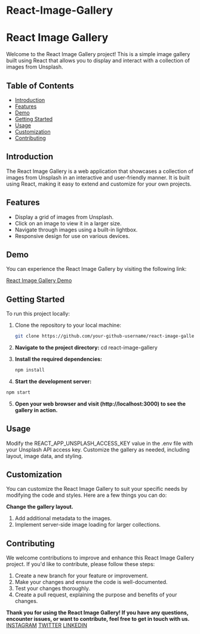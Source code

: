 # React-Image-Gallery
# React Image Gallery

Welcome to the React Image Gallery project! This is a simple image gallery built using React that allows you to display and interact with a collection of images from Unsplash.

## Table of Contents
- [Introduction](#introduction)
- [Features](#features)
- [Demo](#demo)
- [Getting Started](#getting-started)
- [Usage](#usage)
- [Customization](#customization)
- [Contributing](#contributing)

## Introduction

The React Image Gallery is a web application that showcases a collection of images from Unsplash in an interactive and user-friendly manner. It is built using React, making it easy to extend and customize for your own projects.

## Features

- Display a grid of images from Unsplash.
- Click on an image to view it in a larger size.
- Navigate through images using a built-in lightbox.
- Responsive design for use on various devices.

## Demo

You can experience the React Image Gallery by visiting the following link:

[React Image Gallery Demo](https://reactgalleryakash.netlify.app/)

## Getting Started

To run this project locally:

1. Clone the repository to your local machine:

   ```bash
   git clone https://github.com/your-github-username/react-image-gallery.git
   ```
1. **Navigate to the project directory:**
  cd react-image-gallery

2. **Install the required dependencies:**
    ```bash
   npm install
   ```
   
4.  **Start the development server:**
   ```bash
   npm start
   ```
5. **Open your web browser and visit (http://localhost:3000) to see the gallery in action.**

## Usage
Modify the REACT_APP_UNSPLASH_ACCESS_KEY value in the .env file with your Unsplash API access key.
Customize the gallery as needed, including layout, image data, and styling.

## Customization
You can customize the React Image Gallery to suit your specific needs by modifying the code and styles. Here are a few things you can do:

 **Change the gallery layout.**
1. Add additional metadata to the images.
2. Implement server-side image loading for larger collections.

## Contributing
   We welcome contributions to improve and enhance this React Image Gallery project. If you'd like to contribute, please follow these steps:
1. Create a new branch for your feature or improvement.
2. Make your changes and ensure the code is well-documented.
3. Test your changes thoroughly.
4. Create a pull request, explaining the purpose and benefits of your changes.


 **Thank you for using the React Image Gallery! If you have any questions, encounter issues, or want to contribute, feel free to get in touch with us.**
[INSTAGRAM](https://www.instagram.com/codewithakash)
[TWITTER](https://twitter.com/akashrana03)
[LINKEDIN](https://www.linkedin.com/in/akashrana18/)









     
